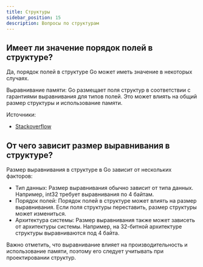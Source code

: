 ```yaml
---
title: Структуры
sidebar_position: 15
description: Вопросы по структурам
---
```


## Имеет ли значение порядок полей в структуре?

Да, порядок полей в структуре Go может иметь значение в некоторых случаях.

Выравнивание памяти: Go размещает поля структур в соответствии с гарантиями выравнивания для типов полей. Это может влиять на общий размер структуры и использование памяти.

Источники: 
- [Stackoverflow](https://ru.stackoverflow.com/questions/1541584/%d0%9f%d0%be%d1%80%d1%8f%d0%b4%d0%be%d0%ba-%d0%bf%d0%b5%d1%80%d0%b5%d0%bc%d0%bd%d0%bd%d1%8b%d1%85-%d0%b2-%d1%81%d1%82%d1%80%d1%83%d0%ba%d1%82%d1%83%d1%80%d0%b5-go-golang)


## От чего зависит размер выравнивания в структуре?

Размер выравнивания в структуре в Go зависит от нескольких факторов:

- Тип данных: Размер выравнивания обычно зависит от типа данных. Например, int32 требует выравнивания по 4 байтам.
- Порядок полей: Порядок полей в структуре может влиять на размер выравнивания. Если поля структуры переставить, размер структуры может измениться.
- Архитектура системы: Размер выравнивания также может зависеть от архитектуры системы. Например, на 32-битной архитектуре структуры выравниваются под 4 байта.

Важно отметить, что выравнивание влияет на производительность и использование памяти, поэтому его следует учитывать при проектировании структур.